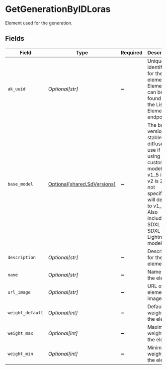 # GetGenerationByIDLoras

Element used for the generation.


## Fields

| Field                                                                                                                                                                                   | Type                                                                                                                                                                                    | Required                                                                                                                                                                                | Description                                                                                                                                                                             |
| --------------------------------------------------------------------------------------------------------------------------------------------------------------------------------------- | --------------------------------------------------------------------------------------------------------------------------------------------------------------------------------------- | --------------------------------------------------------------------------------------------------------------------------------------------------------------------------------------- | --------------------------------------------------------------------------------------------------------------------------------------------------------------------------------------- |
| `ak_uuid`                                                                                                                                                                               | *Optional[str]*                                                                                                                                                                         | :heavy_minus_sign:                                                                                                                                                                      | Unique identifier for the element. Elements can be found from the List Elements endpoint.                                                                                               |
| `base_model`                                                                                                                                                                            | [Optional[shared.SdVersions]](../../models/shared/sdversions.md)                                                                                                                        | :heavy_minus_sign:                                                                                                                                                                      | The base version of stable diffusion to use if not using a custom model. v1_5 is 1.5, v2 is 2.1, if not specified it will default to v1_5. Also includes SDXL and SDXL Lightning models |
| `description`                                                                                                                                                                           | *Optional[str]*                                                                                                                                                                         | :heavy_minus_sign:                                                                                                                                                                      | Description for the element                                                                                                                                                             |
| `name`                                                                                                                                                                                  | *Optional[str]*                                                                                                                                                                         | :heavy_minus_sign:                                                                                                                                                                      | Name of the element                                                                                                                                                                     |
| `url_image`                                                                                                                                                                             | *Optional[str]*                                                                                                                                                                         | :heavy_minus_sign:                                                                                                                                                                      | URL of the element image                                                                                                                                                                |
| `weight_default`                                                                                                                                                                        | *Optional[int]*                                                                                                                                                                         | :heavy_minus_sign:                                                                                                                                                                      | Default weight for the element                                                                                                                                                          |
| `weight_max`                                                                                                                                                                            | *Optional[int]*                                                                                                                                                                         | :heavy_minus_sign:                                                                                                                                                                      | Maximum weight for the element                                                                                                                                                          |
| `weight_min`                                                                                                                                                                            | *Optional[int]*                                                                                                                                                                         | :heavy_minus_sign:                                                                                                                                                                      | Minimum weight for the element                                                                                                                                                          |